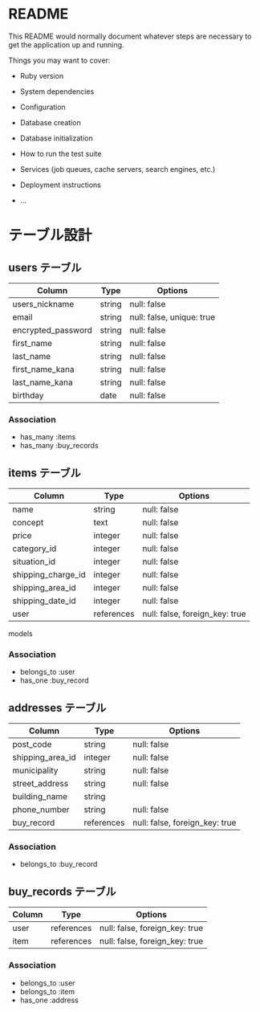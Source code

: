 # README

This README would normally document whatever steps are necessary to get the
application up and running.

Things you may want to cover:

* Ruby version

* System dependencies

* Configuration

* Database creation

* Database initialization

* How to run the test suite

* Services (job queues, cache servers, search engines, etc.)

* Deployment instructions

* ...

# テーブル設計

## users テーブル

| Column             | Type   | Options                   |
| ------------------ | ------ | --------------------------|
| users_nickname     | string | null: false               |
| email              | string | null: false, unique: true |
| encrypted_password | string | null: false               |
| first_name         | string | null: false               |
| last_name          | string | null: false               |
| first_name_kana    | string | null: false               |
| last_name_kana     | string | null: false               |
| birthday           | date   | null: false               |


### Association

- has_many :items
- has_many :buy_records

## items テーブル

| Column             | Type     | Options                  |
| -------------------| -------- | -------------------------|
| name               | string   | null: false              |
| concept            | text     | null: false              |
| price              | integer  | null: false              |
| category_id        | integer  | null: false              |
| situation_id       | integer  | null: false              |
| shipping_charge_id | integer  | null: false              |
| shipping_area_id   | integer  | null: false              |
| shipping_date_id   | integer  | null: false              |
| user               | references | null: false, foreign_key: true |
models
### Association

- belongs_to :user
- has_one :buy_record

## addresses テーブル

| Column             | Type    | Options                  |
| -------------------| --------| -------------------------|
| post_code          | string  | null: false              |
| shipping_area_id   | integer | null: false              |
| municipality       | string  | null: false              |
| street_address     | string  | null: false              |
| building_name      | string  |                          |
| phone_number       | string  | null: false              |
| buy_record         | references | null: false, foreign_key: true |



### Association
- belongs_to :buy_record

## buy_records テーブル

| Column             | Type       | Options                        |
| -------------------| -----------|--------------------------------|
| user               | references | null: false, foreign_key: true |
| item               | references | null: false, foreign_key: true |

### Association
- belongs_to :user
- belongs_to :item
- has_one :address